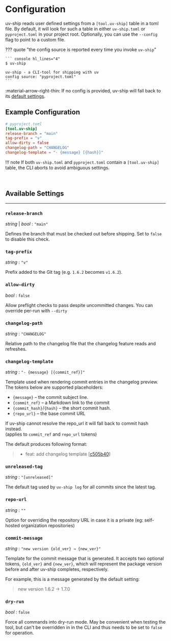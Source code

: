 <br>

# Configuration

uv-ship reads user defined settings from a `[tool.uv-ship]` table in a toml file. By default, it will look for such a table in either `uv-ship.toml` or `pyproject.toml` in your project root. Optionally, you can use the `--config` flag to point to a custom file.

??? quote "the config source is reported every time you invoke `uv-ship`"

    ``` console hl_lines="4"
    $ uv-ship

    uv-ship - a CLI-tool for shipping with uv
    config source: "pyproject.toml"
    ```

:material-arrow-right-thin: If no config is provided, uv-ship will fall back to its [default settings](#available-settings).

## Example Configuration
```toml
# pyproject.toml
[tool.uv-ship]
release-branch = "main"
tag-prefix = "v"
allow-dirty = false
changelog-path = "CHANGELOG"
changelog-template = "- {message} [{hash}]"
```

!!! note
    If both `uv-ship.toml` and `pyproject.toml` contain a `[tool.uv-ship]` table, the CLI aborts to avoid ambiguous settings.

<br>

## Available Settings

---

### `release-branch`
_string_ | _bool_  : <span class="acc-2-code">`"main"`</span>

Defines the branch that must be checked out before shipping.
Set to `false` to disable this check.


### `tag-prefix`
_string_  : <span class="acc-2-code">`"v"`</span>

Prefix added to the Git tag (e.g. `1.6.2` becomes `v1.6.2`).


### `allow-dirty`
_bool_  : <span class="acc-2-code">`false`</span>

Allow preflight checks to pass despite uncommitted changes.
You can override per-run with `--dirty`


### `changelog-path`
_string_  : <span class="acc-2-code">`"CHANGELOG"`</span>

Relative path to the changelog file that the changelog feature reads and refreshes.

### `changelog-template`
_string_  : <span class="acc-2-code">`"- {message} [{commit_ref}]"`</span>

Template used when rendering commit entries in the changelog preview.  
The tokens below are supported placeholders:

- `{message}` – the commit subject line.
- `{commit_ref}` – a Markdown link to the commit
- `{commit_hash}`/`{hash}` – the short commit hash.
- `{repo_url}` – the base commit URL 

If uv-ship cannot resolve the repo_url it will fall back to commit hash instead.  
(applies to `commit_ref` and `repo_url` tokens)

The default produces following format:
> - feat: add changelog template [[c505b40](https://github.com/floRaths/uv-ship/commit/c505b40)]

### `unreleased-tag`
_string_  : <span class="acc-2-code">`"[unreleased]"`</span>

The default tag used by `uv-ship log` for all commits since the latest tag.


### `repo-url`
_string_  : <span class="acc-2-code">`""`</span>

Option for overriding the repository URL in case it is a private (eg: self-hosted organization repositories)


### `commit-message`
_string_  : <span class="acc-2-code">`"new version {old_ver} → {new_ver}"`</span>

Template for the commit message that is generated. It accepts two optional tokens, `{old_ver}` and `{new_ver}`, which will represent the package version before and after uv-ship completes, respectively.

For example, this is a message generated by the default setting:  
> new version 1.6.2 → 1.7.0


### `dry-run`
_bool_  : <span class="acc-2-code">`false`</span>

Force all commands into dry-run mode. May be convenient when testing the tool, but can't be overridden in in the CLI and thus needs to be set to `false` for operation.
